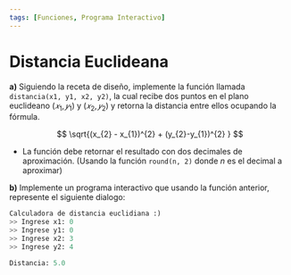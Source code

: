 ```yaml
---
tags: [Funciones, Programa Interactivo]
---
```


# Distancia Euclideana

**a)** Siguiendo la receta de diseño, implemente la función llamada `distancia(x1, y1, x2, y2)`, la cual recibe dos puntos en el plano euclideano $(𝑥_{1}, 𝑦_{1})$ y $(𝑥_{2}, 𝑦_{2})$ y retorna la distancia entre ellos ocupando la fórmula.
 
 $$ \sqrt{(x_{2} - x_{1})^{2} + (y_{2}-y_{1})^{2} } $$
 
- La función debe retornar el resultado con dos decimales de aproximación. (Usando la función `round(n, 2)` donde $n$ es el decimal a aproximar)

**b)** Implemente un programa interactivo que usando la función anterior, represente el siguiente dialogo:

```python
Calculadora de distancia euclidiana :)
>> Ingrese x1: 0
>> Ingrese y1: 0
>> Ingrese x2: 3
>> Ingrese y2: 4

Distancia: 5.0
```


